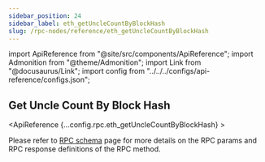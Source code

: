 ```yaml
---
sidebar_position: 24
sidebar_label: eth_getUncleCountByBlockHash
slug: /rpc-nodes/reference/eth_getUncleCountByBlockHash
---
```


import ApiReference from "@site/src/components/ApiReference";
import Admonition from "@theme/Admonition";
import Link from "@docusaurus/Link";
import config from "../../../configs/api-reference/configs.json";

## Get Uncle Count By Block Hash

<ApiReference {...config.rpc.eth_getUncleCountByBlockHash} >
<Admonition type="info" title="Note">

<p>
Please refer to <a href="/rpc-nodes/reference/evm-rpc-schema">RPC schema</a> page for more details on the RPC params and RPC response definitions of the RPC method. 
</p>
</Admonition>
</ApiReference>
